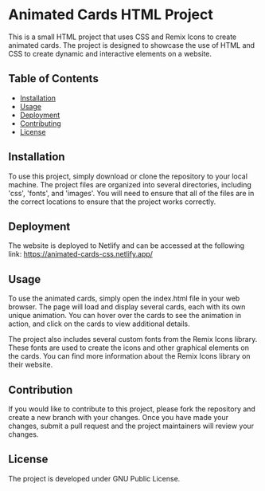 
# Animated Cards HTML Project
This is a small HTML project that uses CSS and Remix Icons to create animated cards. The project is designed to showcase the use of HTML and CSS to create dynamic and interactive elements on a website.

## Table of Contents

- [Installation](#installation)
- [Usage](#usage)
- [Deployment](#deployment)
- [Contributing](#contributing)
- [License](#license)
## Installation

To use this project, simply download or clone the repository to your local machine. The project files are organized into several directories, including 'css', 'fonts', and 'images'. You will need to ensure that all of the files are in the correct locations to ensure that the project works correctly.
## Deployment

The website is deployed to Netlify and can be accessed at the following link: https://animated-cards-css.netlify.app/
## Usage

To use the animated cards, simply open the index.html file in your web browser. The page will load and display several cards, each with its own unique animation. You can hover over the cards to see the animation in action, and click on the cards to view additional details.

The project also includes several custom fonts from the Remix Icons library. These fonts are used to create the icons and other graphical elements on the cards. You can find more information about the Remix Icons library on their website.


## Contribution

If you would like to contribute to this project, please fork the repository and create a new branch with your changes. Once you have made your changes, submit a pull request and the project maintainers will review your changes.
## License

The project is developed under GNU Public License.
